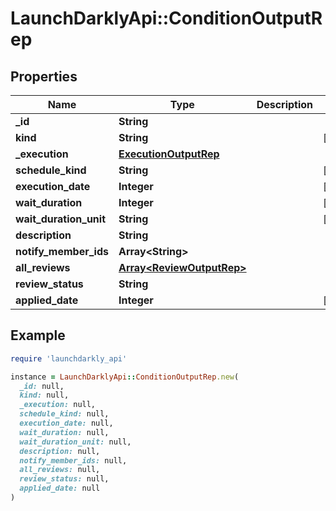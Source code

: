 # LaunchDarklyApi::ConditionOutputRep

## Properties

| Name | Type | Description | Notes |
| ---- | ---- | ----------- | ----- |
| **_id** | **String** |  |  |
| **kind** | **String** |  | [optional] |
| **_execution** | [**ExecutionOutputRep**](ExecutionOutputRep.md) |  |  |
| **schedule_kind** | **String** |  | [optional] |
| **execution_date** | **Integer** |  | [optional] |
| **wait_duration** | **Integer** |  | [optional] |
| **wait_duration_unit** | **String** |  | [optional] |
| **description** | **String** |  |  |
| **notify_member_ids** | **Array&lt;String&gt;** |  |  |
| **all_reviews** | [**Array&lt;ReviewOutputRep&gt;**](ReviewOutputRep.md) |  |  |
| **review_status** | **String** |  |  |
| **applied_date** | **Integer** |  | [optional] |

## Example

```ruby
require 'launchdarkly_api'

instance = LaunchDarklyApi::ConditionOutputRep.new(
  _id: null,
  kind: null,
  _execution: null,
  schedule_kind: null,
  execution_date: null,
  wait_duration: null,
  wait_duration_unit: null,
  description: null,
  notify_member_ids: null,
  all_reviews: null,
  review_status: null,
  applied_date: null
)
```

